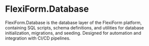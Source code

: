 # FlexiForm.Database
FlexiForm.Database is the database layer of the FlexiForm platform, containing SQL scripts, schema definitions, and utilities for database initialization, migrations, and seeding. Designed for automation and integration with CI/CD pipelines.
